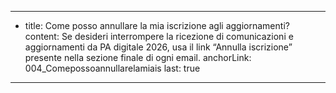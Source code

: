 ---
  - title: Come posso annullare la mia iscrizione agli aggiornamenti?
    content: Se desideri interrompere la ricezione di comunicazioni e aggiornamenti da PA digitale 2026, usa il link “Annulla iscrizione” presente nella sezione finale di ogni email.
    anchorLink: 004_Comepossoannullarelamiais
    last: true
---